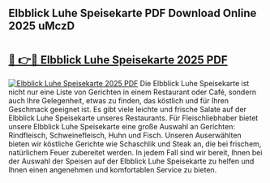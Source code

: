 ## Elbblick Luhe Speisekarte PDF Download Online 2025 uMczD

# <h2><a href="http://gcczl7h.nevu.top/?p=Elbblick+Luhe+Speisekarte">🔗 👉🔴 Elbblick Luhe Speisekarte 2025 PDF</a></h2>

[![Elbblick Luhe Speisekarte 2025 PDF](https://i.imgur.com/dBaPXMq.png)](http://gcczl7h.nevu.top/?p=Elbblick+Luhe+Speisekarte)
Die Elbblick Luhe Speisekarte ist nicht nur eine Liste von Gerichten in einem Restaurant oder Café, sondern auch Ihre Gelegenheit, etwas zu finden, das köstlich und für Ihren Geschmack geeignet ist. Es gibt viele leichte und frische Salate auf der Elbblick Luhe Speisekarte unseres Restaurants. Für Fleischliebhaber bietet unsere Elbblick Luhe Speisekarte eine große Auswahl an Gerichten: Rindfleisch, Schweinefleisch, Huhn und Fisch. Unseren Auserwählten bieten wir köstliche Gerichte wie Schaschlik und Steak an, die bei frischem, natürlichem Feuer zubereitet werden. In jedem Fall sind wir bereit, Ihnen bei der Auswahl der Speisen auf der Elbblick Luhe Speisekarte zu helfen und Ihnen einen angenehmen und komfortablen Service zu bieten.
